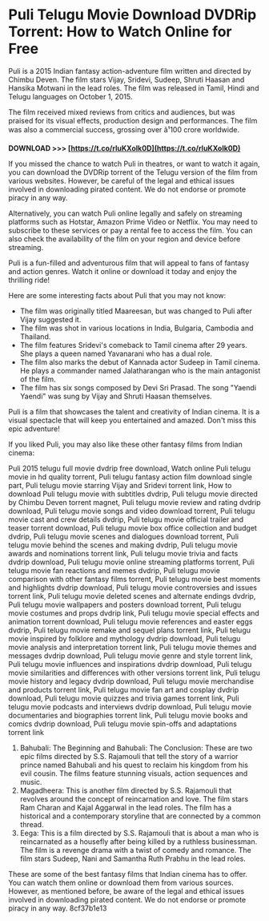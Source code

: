 # Puli Telugu Movie Download DVDRip Torrent: How to Watch Online for Free
 
Puli is a 2015 Indian fantasy action-adventure film written and directed by Chimbu Deven. The film stars Vijay, Sridevi, Sudeep, Shruti Haasan and Hansika Motwani in the lead roles. The film was released in Tamil, Hindi and Telugu languages on October 1, 2015.
 
The film received mixed reviews from critics and audiences, but was praised for its visual effects, production design and performances. The film was also a commercial success, grossing over â¹100 crore worldwide.
 
**DOWNLOAD >>> [https://t.co/rluKXolk0D](https://t.co/rluKXolk0D)**


 
If you missed the chance to watch Puli in theatres, or want to watch it again, you can download the DVDRip torrent of the Telugu version of the film from various websites. However, be careful of the legal and ethical issues involved in downloading pirated content. We do not endorse or promote piracy in any way.
 
Alternatively, you can watch Puli online legally and safely on streaming platforms such as Hotstar, Amazon Prime Video or Netflix. You may need to subscribe to these services or pay a rental fee to access the film. You can also check the availability of the film on your region and device before streaming.
 
Puli is a fun-filled and adventurous film that will appeal to fans of fantasy and action genres. Watch it online or download it today and enjoy the thrilling ride!
  
Here are some interesting facts about Puli that you may not know:
 
- The film was originally titled Maareesan, but was changed to Puli after Vijay suggested it.
- The film was shot in various locations in India, Bulgaria, Cambodia and Thailand.
- The film features Sridevi's comeback to Tamil cinema after 29 years. She plays a queen named Yavanarani who has a dual role.
- The film also marks the debut of Kannada actor Sudeep in Tamil cinema. He plays a commander named Jalatharangan who is the main antagonist of the film.
- The film has six songs composed by Devi Sri Prasad. The song "Yaendi Yaendi" was sung by Vijay and Shruti Haasan themselves.

Puli is a film that showcases the talent and creativity of Indian cinema. It is a visual spectacle that will keep you entertained and amazed. Don't miss this epic adventure!
  
If you liked Puli, you may also like these other fantasy films from Indian cinema:
 
Puli 2015 telugu full movie dvdrip free download,  Watch online Puli telugu movie in hd quality torrent,  Puli telugu fantasy action film download single part,  Puli telugu movie starring Vijay and Sridevi torrent link,  How to download Puli telugu movie with subtitles dvdrip,  Puli telugu movie directed by Chimbu Deven torrent magnet,  Puli telugu movie review and rating dvdrip download,  Puli telugu movie songs and video download torrent,  Puli telugu movie cast and crew details dvdrip,  Puli telugu movie official trailer and teaser torrent download,  Puli telugu movie box office collection and budget dvdrip,  Puli telugu movie scenes and dialogues download torrent,  Puli telugu movie behind the scenes and making dvdrip,  Puli telugu movie awards and nominations torrent link,  Puli telugu movie trivia and facts dvdrip download,  Puli telugu movie online streaming platforms torrent,  Puli telugu movie fan reactions and memes dvdrip,  Puli telugu movie comparison with other fantasy films torrent,  Puli telugu movie best moments and highlights dvdrip download,  Puli telugu movie controversies and issues torrent link,  Puli telugu movie deleted scenes and alternate endings dvdrip,  Puli telugu movie wallpapers and posters download torrent,  Puli telugu movie costumes and props dvdrip link,  Puli telugu movie special effects and animation torrent download,  Puli telugu movie references and easter eggs dvdrip,  Puli telugu movie remake and sequel plans torrent link,  Puli telugu movie inspired by folklore and mythology dvdrip download,  Puli telugu movie analysis and interpretation torrent link,  Puli telugu movie themes and messages dvdrip download,  Puli telugu movie genre and style torrent link,  Puli telugu movie influences and inspirations dvdrip download,  Puli telugu movie similarities and differences with other versions torrent link,  Puli telugu movie history and legacy dvdrip download,  Puli telugu movie merchandise and products torrent link,  Puli telugu movie fan art and cosplay dvdrip download,  Puli telugu movie quizzes and trivia games torrent link,  Puli telugu movie podcasts and interviews dvdrip download,  Puli telugu movie documentaries and biographies torrent link,  Puli telugu movie books and comics dvdrip download,  Puli telugu movie spin-offs and adaptations torrent link

1. Bahubali: The Beginning and Bahubali: The Conclusion: These are two epic films directed by S.S. Rajamouli that tell the story of a warrior prince named Bahubali and his quest to reclaim his kingdom from his evil cousin. The films feature stunning visuals, action sequences and music.
2. Magadheera: This is another film directed by S.S. Rajamouli that revolves around the concept of reincarnation and love. The film stars Ram Charan and Kajal Aggarwal in the lead roles. The film has a historical and a contemporary storyline that are connected by a common thread.
3. Eega: This is a film directed by S.S. Rajamouli that is about a man who is reincarnated as a housefly after being killed by a ruthless businessman. The film is a revenge drama with a twist of comedy and romance. The film stars Sudeep, Nani and Samantha Ruth Prabhu in the lead roles.

These are some of the best fantasy films that Indian cinema has to offer. You can watch them online or download them from various sources. However, as mentioned before, be aware of the legal and ethical issues involved in downloading pirated content. We do not endorse or promote piracy in any way.
 8cf37b1e13
 
